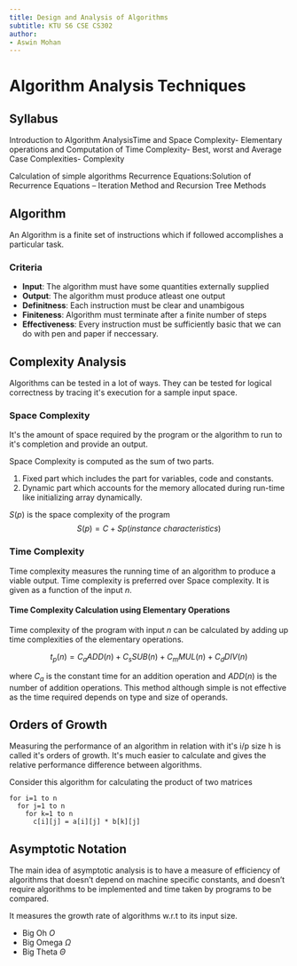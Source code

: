 ```yaml
---
title: Design and Analysis of Algorithms
subtitle: KTU S6 CSE CS302
author:
- Aswin Mohan
---
```

# Algorithm Analysis Techniques 
## Syllabus
Introduction to Algorithm AnalysisTime and Space Complexity-
Elementary operations and Computation of Time Complexity-
Best, worst and Average Case Complexities- Complexity

Calculation of simple algorithms
Recurrence Equations:Solution of Recurrence Equations –
Iteration Method and Recursion Tree Methods

## Algorithm
An Algorithm is a finite set of instructions which if followed accomplishes a particular task.

### Criteria 
* **Input**: The algorithm must have some quantities externally supplied
* **Output**: The algorithm must produce atleast one output
* **Definitness**: Each instruction must be clear and unambigous
* **Finiteness**: Algorithm must terminate after a finite number of steps
* **Effectiveness**: Every instruction must be sufficiently basic that we can do with pen and paper if neccessary.

## Complexity Analysis
Algorithms can be tested in a lot of ways. They can be tested for logical correctness by tracing it's execution for a sample input space.

### Space Complexity
It's the amount of space required by the program or the algorithm to run to it's completion and provide an output. 

Space Complexity is computed as the sum of two parts.

1. Fixed part which includes the part for variables, code and constants. 
2. Dynamic part which accounts for the memory allocated during run-time like initializing array dynamically. 

$S(p)$ is the space complexity of the program
$$
  S(p) = C + Sp(instance\ characteristics)
$$

### Time Complexity
Time complexity measures the running time of an algorithm to produce a viable output. Time complexity is preferred over Space complexity. It is given as a function of the input $n$.

#### Time Complexity Calculation using Elementary Operations
Time complexity of the program with input $n$ can be calculated by adding up time complexities of the elementary operations.

$$
  t_p(n)=C_aADD(n)+C_sSUB(n)+C_mMUL(n)+C_dDIV(n)
$$

where $C_a$ is the constant time for an addition operation and $ADD(n)$ is the number of addition operations. This method although simple is not effective as the time required depends on type and size of operands.

## Orders of Growth
Measuring the performance of an algorithm in relation with it's i/p size h is called it's orders of growth. It's much easier to calculate and gives the relative performance difference between algorithms.

Consider this algorithm for calculating the product of two matrices
```
for i=1 to n
  for j=1 to n
    for k=1 to n
      c[i][j] = a[i][j] * b[k][j]
```

## Asymptotic Notation
The main idea of asymptotic analysis is to have a measure of efficiency of algorithms that doesn’t depend on machine specific constants, and doesn’t require algorithms to be implemented and time taken by programs to be compared. 

It measures the growth rate of algorithms w.r.t to its input size.

* Big Oh $O$
* Big Omega $\Omega$
* Big Theta $\Theta$
